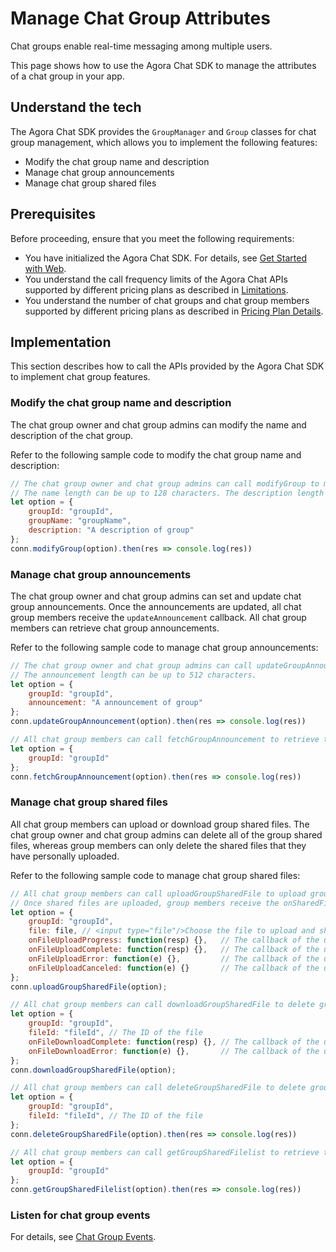 # Manage Chat Group Attributes

Chat groups enable real-time messaging among multiple users.

This page shows how to use the Agora Chat SDK to manage the attributes of a chat group in your app.


## Understand the tech

The Agora Chat SDK provides the `GroupManager` and `Group` classes for chat group management, which allows you to implement the following features:

- Modify the chat group name and description
- Manage chat group announcements
- Manage chat group shared files

## Prerequisites

Before proceeding, ensure that you meet the following requirements:

- You have initialized the Agora Chat SDK. For details, see [Get Started with Web](./agora_chat_get_started_web?platform=Web).
- You understand the call frequency limits of the Agora Chat APIs supported by different pricing plans as described in [Limitations](./agora_chat_limitation?platform=Web).
- You understand the number of chat groups and chat group members supported by different pricing plans as described in [Pricing Plan Details](./agora_chat_plan?platform=Web).


## Implementation

This section describes how to call the APIs provided by the Agora Chat SDK to implement chat group features.

### Modify the chat group name and description

The chat group owner and chat group admins can modify the name and description of the chat group.

Refer to the following sample code to modify the chat group name and description:

```javascript
// The chat group owner and chat group admins can call modifyGroup to modify the name and description of a chat group.
// The name length can be up to 128 characters. The description length can be up to 512 characters.
let option = {
    groupId: "groupId",
    groupName: "groupName",
    description: "A description of group"
};
conn.modifyGroup(option).then(res => console.log(res))
```


### Manage chat group announcements

The chat group owner and chat group admins can set and update chat group announcements. Once the announcements are updated, all chat group members receive the `updateAnnouncement` callback. All chat group members can retrieve chat group announcements.

Refer to the following sample code to manage chat group announcements:

```javascript
// The chat group owner and chat group admins can call updateGroupAnnouncement to set or update the chat group announcements. 
// The announcement length can be up to 512 characters.
let option = {
    groupId: "groupId",   
    announcement: "A announcement of group"                       
};
conn.updateGroupAnnouncement(option).then(res => console.log(res))

// All chat group members can call fetchGroupAnnouncement to retrieve the chat group announcements.
let option = {
    groupId: "groupId"
};
conn.fetchGroupAnnouncement(option).then(res => console.log(res))
```


### Manage chat group shared files

All chat group members can upload or download group shared files. The chat group owner and chat group admins can delete all of the group shared files, whereas group members can only delete the shared files that they have personally uploaded.

Refer to the following sample code to manage chat group shared files:

```javascript
// All chat group members can call uploadGroupSharedFile to upload group shared files. The file size can be up to 10 MB.
// Once shared files are uploaded, group members receive the onSharedFileAdded callback.
let option = {
    groupId: "groupId",
    file: file, // <input type="file"/>Choose the file to upload and share.                         
    onFileUploadProgress: function(resp) {},   // The callback of the upload progress
    onFileUploadComplete: function(resp) {},   // The callback of the upload success
    onFileUploadError: function(e) {},         // The callback of the upload failure
    onFileUploadCanceled: function(e) {}       // The callback of the upload cancelation
};
conn.uploadGroupSharedFile(option);

// All chat group members can call downloadGroupSharedFile to delete group shared files.
let option = {
    groupId: "groupId",
    fileId: "fileId", // The ID of the file                 
    onFileDownloadComplete: function(resp) {}, // The callback of the upload success
    onFileDownloadError: function(e) {},       // The callback of the upload failure
};
conn.downloadGroupSharedFile(option);

// All chat group members can call deleteGroupSharedFile to delete group shared files.
let option = {
    groupId: "groupId",
    fileId: "fileId", // The ID of the file
};
conn.deleteGroupSharedFile(option).then(res => console.log(res))

// All chat group members can call getGroupSharedFilelist to retrieve the list of shared files in the chat group.
let option = {
    groupId: "groupId"
};
conn.getGroupSharedFilelist(option).then(res => console.log(res))
```

### Listen for chat group events

For details, see [Chat Group Events](./agora_chat_group_web?platform=Web#listen-for-chat-group-events).